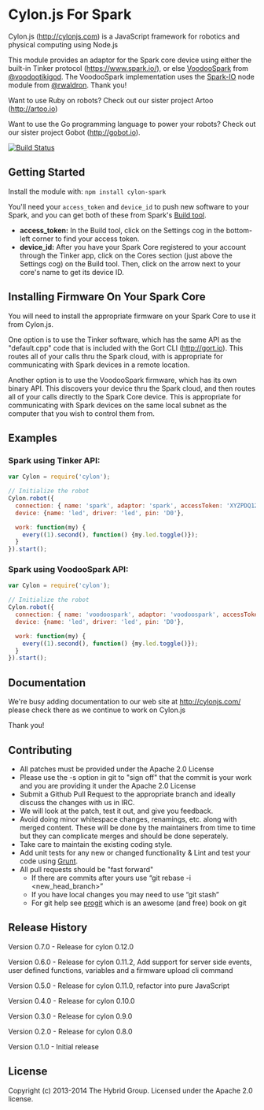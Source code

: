 # Cylon.js For Spark

Cylon.js (http://cylonjs.com) is a JavaScript framework for robotics and physical computing using Node.js

This module provides an adaptor for the Spark core device using either the built-in Tinker protocol (https://www.spark.io/), or else [VoodooSpark](https://github.com/voodootikigod/voodoospark) from [@voodootikigod](https://github.com/voodootikigod). The VoodooSpark implementation uses the [Spark-IO](https://github.com/rwaldron/spark-io) node module from [@rwaldron](https://github.com/rwaldron/). Thank you! 

Want to use Ruby on robots? Check out our sister project Artoo (http://artoo.io)

Want to use the Go programming language to power your robots? Check out our sister project Gobot (http://gobot.io).

[![Build Status](https://secure.travis-ci.org/hybridgroup/cylon-spark.png?branch=master)](http://travis-ci.org/hybridgroup/cylon-spark)

## Getting Started

Install the module with: `npm install cylon-spark`

You'll need your `access_token` and `device_id` to push new software to your
Spark, and you can get both of these from Spark's [Build
tool](https://spark.io/build).

- **access_token:** In the Build tool, click on the Settings cog in the
  bottom-left corner to find your access token.
- **device_id:** After you have your Spark Core registered to your account
  through the Tinker app, click on the Cores section (just above the Settings
  cog) on the Build tool. Then, click on the arrow next to your core's name to
  get its device ID.

## Installing Firmware On Your Spark Core

You will need to install the appropriate firmware on your Spark Core to use it from Cylon.js. 

One option is to use the Tinker software, which has the same API as the "default.cpp" code that is included with the Gort CLI (http://gort.io). This routes all of your calls thru the Spark cloud, with is appropriate for communicating with Spark devices in a remote location.

Another option is to use the VoodooSpark firmware, which has its own binary API. This discovers your device thru the Spark cloud, and then routes all of your calls directly to the Spark Core device. This is appropriate for communicating with Spark devices on the same local subnet as the computer that you wish to control them from.

## Examples

### Spark using Tinker API:
```javascript
var Cylon = require('cylon');

// Initialize the robot
Cylon.robot({
  connection: { name: 'spark', adaptor: 'spark', accessToken: 'XYZPDQ123', deviceId: '123ABC456' },
  device: {name: 'led', driver: 'led', pin: 'D0'},

  work: function(my) {
    every((1).second(), function() {my.led.toggle()});
  }
}).start();
```
### Spark using VoodooSpark API:
```javascript
var Cylon = require('cylon');

// Initialize the robot
Cylon.robot({
  connection: { name: 'voodoospark', adaptor: 'voodoospark', accessToken: 'XYZPDQ123', deviceId: '123ABC456', module: 'spark' },
  device: {name: 'led', driver: 'led', pin: 'D0'},

  work: function(my) {
    every((1).second(), function() {my.led.toggle()});
  }
}).start();
```

## Documentation
We're busy adding documentation to our web site at http://cylonjs.com/ please check there as we continue to work on Cylon.js

Thank you!

## Contributing

* All patches must be provided under the Apache 2.0 License
* Please use the -s option in git to "sign off" that the commit is your work and you are providing it under the Apache 2.0 License
* Submit a Github Pull Request to the appropriate branch and ideally discuss the changes with us in IRC.
* We will look at the patch, test it out, and give you feedback.
* Avoid doing minor whitespace changes, renamings, etc. along with merged content. These will be done by the maintainers from time to time but they can complicate merges and should be done seperately.
* Take care to maintain the existing coding style.
* Add unit tests for any new or changed functionality & Lint and test your code using [Grunt](http://gruntjs.com/).
* All pull requests should be "fast forward"
  * If there are commits after yours use “git rebase -i <new_head_branch>”
  * If you have local changes you may need to use “git stash”
  * For git help see [progit](http://git-scm.com/book) which is an awesome (and free) book on git

## Release History

Version 0.7.0 - Release for cylon 0.12.0

Version 0.6.0 - Release for cylon 0.11.2, Add support for server side events, user defined functions, variables and a firmware upload cli command

Version 0.5.0 - Release for cylon 0.11.0, refactor into pure JavaScript

Version 0.4.0 - Release for cylon 0.10.0

Version 0.3.0 - Release for cylon 0.9.0

Version 0.2.0 - Release for cylon 0.8.0

Version 0.1.0 - Initial release

## License
Copyright (c) 2013-2014 The Hybrid Group. Licensed under the Apache 2.0 license.
